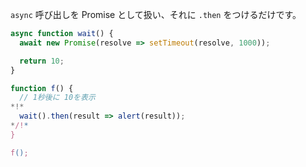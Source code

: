

`async` 呼び出しを Promise として扱い、それに `.then` をつけるだけです。

```js run
async function wait() {
  await new Promise(resolve => setTimeout(resolve, 1000));

  return 10;
}

function f() {
  // 1秒後に 10を表示
*!*
  wait().then(result => alert(result));
*/!*
}

f();
```
